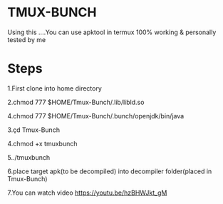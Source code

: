 # TMUX-BUNCH
Using this ....You can use apktool in termux 100% working &amp; personally tested by me

# Steps
1.First clone into home directory

2.chmod 777 $HOME/Tmux-Bunch/.lib/libld.so

4.chmod 777 $HOME/Tmux-Bunch/.bunch/openjdk/bin/java

3.çd Tmux-Bunch

4.chmod +x tmuxbunch

5../tmuxbunch

6.place target apk(to be decompiled) into decompiler folder(placed in Tmux-Bunch)

7.You can watch video https://youtu.be/hzBHWJkt_gM 
